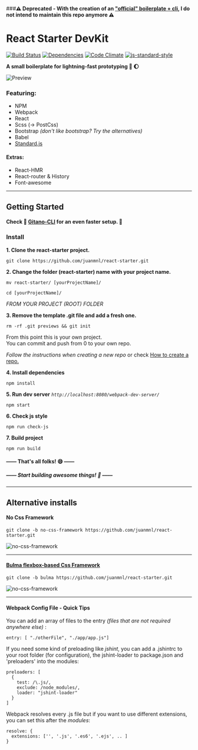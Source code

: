 ###**:warning: Deprecated - With the creation of an ["official" boilerplate + cli](https://github.com/facebookincubator/create-react-app), I do not intend to maintain this repo anymore :warning:**

# React Starter DevKit
[![Build Status](https://travis-ci.org/juanmnl/react-starter.svg?branch=master)](https://travis-ci.org/juanmnl/react-starter)
[![Dependencies](https://david-dm.org/juanmnl/react-starter.svg?branch=master)](https://david-dm.org/juanmnl/react-starter)
[![Code Climate](https://codeclimate.com/github/juanmnl/react-starter/badges/gpa.svg)](https://codeclimate.com/github/juanmnl/react-starter)
[![js-standard-style](https://img.shields.io/badge/code%20style-standard-brightgreen.svg)](http://standardjs.com/)


**A small boilerplate for lightning-fast prototyping :rocket: :moon:**

![Preview](https://github.com/juanmnl/react-starter/blob/master/previews/preview.png)

### Featuring:
* NPM
* Webpack
* React
* Scss (-> PostCss)
* Bootstrap *(don't like bootstrap? Try the alternatives)*
* Babel
* [Standard.js](http://standardjs.com/)

#### Extras:
* React-HMR
* React-router & History
* Font-awesome

---
## Getting Started

#### Check :crystal_ball: [Gitano-CLI](https://github.com/juanmnl/gitano-cli) for an even faster setup. :rocket:

### Install

**1. Clone the react-starter project.**

`git clone https://github.com/juanmnl/react-starter.git`

**2. Change the folder (react-starter) name with your project name.**

`mv react-starter/ [yourProjectName]/`

`cd [yourProjectName]/`

*FROM YOUR PROJECT (ROOT) FOLDER*

**3. Remove the template .git file and add a fresh one.**

`rm -rf .git previews && git init`

From this point this is your own project.  
You can commit and push from 0 to your own repo.

*Follow the instructions when creating a new repo* or check [How to create a repo.](https://help.github.com/articles/create-a-repo/)


**4. Install dependencies**

`npm install`

**5. Run dev server** *`http://localhost:8080/webpack-dev-server/`*

`npm start`

**6. Check js style**

`npm run check-js`

**7. Build project**

`npm run build`

#### –––– That's all folks! :smile: ––––
##### –––– Start building awesome things! :rocket: ––––

---

## Alternative installs

#### No Css Framework

`git clone -b no-css-framework https://github.com/juanmnl/react-starter.git`

![no-css-framework](https://github.com/juanmnl/react-starter/blob/master/previews/no-css.png)

---
#### [Bulma flexbox-based Css Framework](http://bulma.io/)

`git clone -b bulma https://github.com/juanmnl/react-starter.git`

![no-css-framework](https://github.com/juanmnl/react-starter/blob/master/previews/bulma.png)

---
#### Webpack Config File - Quick Tips  

You can add an array of files to the entry *(files that are not required anywhere else)* :

```
entry: [ "./otherFile", "./app/app.js"]
```  

If you need some kind of preloading like *jshint*, you can add a .jshintrc to your root folder (for configuration), the jshint-loader to package.json and 'preloaders' into the modules:  
```
preloaders: [
  {
    test: /\.js/,
    exclude: /node_modules/,
    loader: "jshint-loader"
  }
]
```

Webpack resolves every .js file but if you want to use different extensions, you can set this after the *modules*:  
```
resolve: {
  extensions: ['', '.js', '.es6', '.ejs', .. ]
}
```

